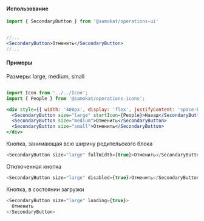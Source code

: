 #### Использование

```jsx static
import { SecondaryButton } from '@samokat/operations-ui'


//...
<SecondaryButton>Отменить</SecondaryButton>
//...
```

#### Примеры

Размеры: large, medium, small
```jsx

import Icon from '../../Icon';
import { People } from '@samokat/operations-icons';

<div style={{ width: '400px', display: 'flex', justifyContent: 'space-between' }}>
  <SecondaryButton size="large" startIcon={People}>Назад</SecondaryButton>
  <SecondaryButton size="medium">Отменить</SecondaryButton>
  <SecondaryButton size="small">Отменить</SecondaryButton>
</div>
```

Кнопка, занимающая всю ширину родительского блока
```js
<SecondaryButton size="large" fullWidth={true}>Отменить</SecondaryButton>
```

Отключенная кнопка
```js
<SecondaryButton size="large" disabled={true}>Отменить</SecondaryButton>
```

Кнопка, в состоянии загрузки
```js
<SecondaryButton size="large" loading={true}>
  Отменить
</SecondaryButton>
```